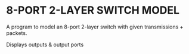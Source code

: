 # 8-PORT 2-LAYER SWITCH MODEL

A program to model an 8-port 2-layer switch with given transmissions + packets.

Displays outputs & output ports
